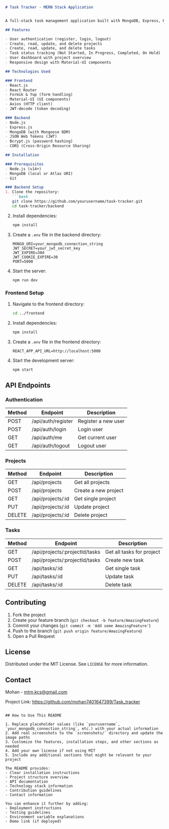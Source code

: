 ```markdown
# Task Tracker - MERN Stack Application


A full-stack task management application built with MongoDB, Express, React, and Node.js (MERN stack) with JWT authentication.

## Features

- User authentication (register, login, logout)
- Create, read, update, and delete projects
- Create, read, update, and delete tasks
- Task status tracking (Not Started, In Progress, Completed, On Hold)
- User dashboard with project overview
- Responsive design with Material-UI components

## Technologies Used

### Frontend
- React.js
- React Router
- Formik & Yup (form handling)
- Material-UI (UI components)
- Axios (HTTP client)
- JWT-decode (token decoding)

### Backend
- Node.js
- Express.js
- MongoDB (with Mongoose ODM)
- JSON Web Tokens (JWT)
- Bcrypt.js (password hashing)
- CORS (Cross-Origin Resource Sharing)

## Installation

### Prerequisites
- Node.js (v14+)
- MongoDB (local or Atlas URI)
- Git

### Backend Setup
1. Clone the repository:
   ```bash
   git clone https://github.com/yourusername/task-tracker.git
   cd task-tracker/backend
   ```

2. Install dependencies:
   ```bash
   npm install
   ```

3. Create a `.env` file in the backend directory:
   ```env
   MONGO_URI=your_mongodb_connection_string
   JWT_SECRET=your_jwt_secret_key
   JWT_EXPIRE=30d
   JWT_COOKIE_EXPIRE=30
   PORT=5000
   ```

4. Start the server:
   ```bash
   npm run dev
   ```

### Frontend Setup
1. Navigate to the frontend directory:
   ```bash
   cd ../frontend
   ```

2. Install dependencies:
   ```bash
   npm install
   ```

3. Create a `.env` file in the frontend directory:
   ```env
   REACT_APP_API_URL=http://localhost:5000
   ```

4. Start the development server:
   ```bash
   npm start
   ```

## API Endpoints

### Authentication
| Method | Endpoint          | Description                |
|--------|-------------------|----------------------------|
| POST   | /api/auth/register | Register a new user        |
| POST   | /api/auth/login    | Login user                 |
| GET    | /api/auth/me       | Get current user           |
| GET    | /api/auth/logout   | Logout user                |

### Projects
| Method | Endpoint          | Description                |
|--------|-------------------|----------------------------|
| GET    | /api/projects     | Get all projects           |
| POST   | /api/projects     | Create a new project       |
| GET    | /api/projects/:id | Get single project         |
| PUT    | /api/projects/:id | Update project             |
| DELETE | /api/projects/:id | Delete project             |

### Tasks
| Method | Endpoint                          | Description                |
|--------|-----------------------------------|----------------------------|
| GET    | /api/projects/:projectId/tasks    | Get all tasks for project  |
| POST   | /api/projects/:projectId/tasks    | Create new task            |
| GET    | /api/tasks/:id                    | Get single task            |
| PUT    | /api/tasks/:id                    | Update task                |
| DELETE | /api/tasks/:id                    | Delete task                |

## Contributing

1. Fork the project
2. Create your feature branch (`git checkout -b feature/AmazingFeature`)
3. Commit your changes (`git commit -m 'Add some AmazingFeature'`)
4. Push to the branch (`git push origin feature/AmazingFeature`)
5. Open a Pull Request

## License

Distributed under the MIT License. See `LICENSE` for more information.

## Contact

Mohan - mtm.kcs@gmail.com

Project Link: https://github.com/mohan7401647399/Task_tracker
```

## How to Use This README

1. Replace placeholder values (like `yourusername`, `your_mongodb_connection_string`, etc.) with your actual information
2. Add real screenshots to the `screenshots/` directory and update the image paths
3. Customize the features, installation steps, and other sections as needed
4. Add your own license if not using MIT
5. Include any additional sections that might be relevant to your project

The README provides:
- Clear installation instructions
- Project structure overview
- API documentation
- Technology stack information
- Contribution guidelines
- Contact information

You can enhance it further by adding:
- Deployment instructions
- Testing guidelines
- Environment variable explanations
- Demo link (if deployed)
